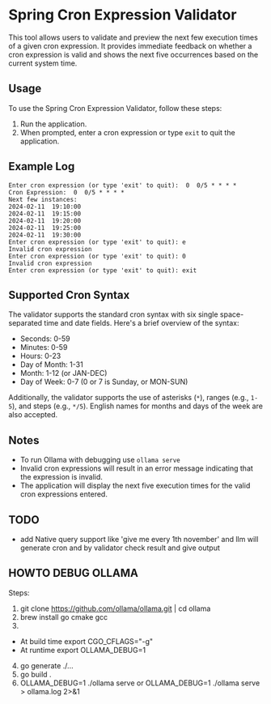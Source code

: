 # Spring Cron Expression Validator

This tool allows users to validate and preview the next few execution times of a given cron expression. It provides
immediate feedback on whether a cron expression is valid and shows the next five occurrences based on the current system
time.

## Usage

To use the Spring Cron Expression Validator, follow these steps:

1. Run the application.
2. When prompted, enter a cron expression or type `exit` to quit the application.

## Example Log

```plaintext
Enter cron expression (or type 'exit' to quit):  0  0/5 * * * *
Cron Expression:  0  0/5 * * * *
Next few instances:
2024-02-11  19:10:00
2024-02-11  19:15:00
2024-02-11  19:20:00
2024-02-11  19:25:00
2024-02-11  19:30:00
Enter cron expression (or type 'exit' to quit): e
Invalid cron expression
Enter cron expression (or type 'exit' to quit): 0
Invalid cron expression
Enter cron expression (or type 'exit' to quit): exit
```

## Supported Cron Syntax

The validator supports the standard cron syntax with six single space-separated time and date fields. Here's a brief
overview of the syntax:

- Seconds:  0-59
- Minutes:  0-59
- Hours:  0-23
- Day of Month:  1-31
- Month:  1-12 (or JAN-DEC)
- Day of Week:  0-7 (0 or 7 is Sunday, or MON-SUN)

Additionally, the validator supports the use of asterisks (`*`), ranges (e.g., `1-5`), and steps (e.g., `*/5`). English
names for months and days of the week are also accepted.

## Notes

- To run Ollama with debugging use `ollama serve`
- Invalid cron expressions will result in an error message indicating that the expression is invalid.
- The application will display the next five execution times for the valid cron expressions entered.

## TODO

- add Native query support like 'give me every 1th november' and llm will generate cron and by validator check result
  and give output
 
## HOWTO DEBUG OLLAMA

Steps:

1. git clone https://github.com/ollama/ollama.git | cd ollama
2. brew install go cmake gcc
3. 
* At build time
export CGO_CFLAGS="-g"
 * At runtime
export OLLAMA_DEBUG=1 
4. go generate ./...
5. go build .
6. OLLAMA_DEBUG=1 ./ollama serve or OLLAMA_DEBUG=1 ./ollama serve > ollama.log 2>&1

